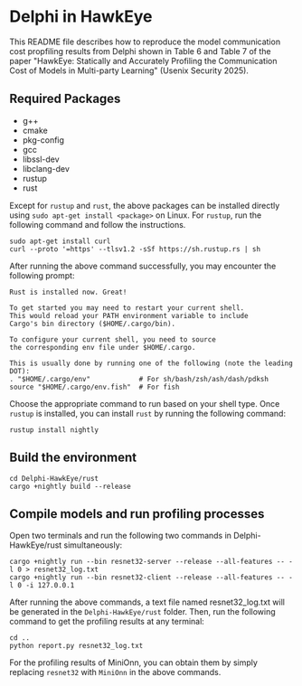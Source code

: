 # Delphi in HawkEye

This README file describes how to reproduce the model communication cost propfiling results from Delphi shown in Table 6 and Table 7 of the paper "HawkEye: Statically and Accurately Profiling the Communication Cost of Models in Multi-party Learning" (Usenix Security 2025).

## Required Packages
 - g++ 
 - cmake
 - pkg-config
 - gcc
 - libssl-dev
 - libclang-dev
 - rustup
 - rust

Except for `rustup` and `rust`, the above packages can be installed directly using `sudo apt-get install <package>` on Linux. For `rustup`, run the following command and follow the instructions.
```
sudo apt-get install curl
curl --proto '=https' --tlsv1.2 -sSf https://sh.rustup.rs | sh
```
After running the above command successfully, you may encounter the following prompt:
```
Rust is installed now. Great!

To get started you may need to restart your current shell.
This would reload your PATH environment variable to include
Cargo's bin directory ($HOME/.cargo/bin).

To configure your current shell, you need to source
the corresponding env file under $HOME/.cargo.

This is usually done by running one of the following (note the leading DOT):
. "$HOME/.cargo/env"            # For sh/bash/zsh/ash/dash/pdksh
source "$HOME/.cargo/env.fish"  # For fish
```
Choose the appropriate command to run based on your shell type.
Once `rustup` is installed, you can install `rust` by running the following command:
```
rustup install nightly
```

## Build the environment
```
cd Delphi-HawkEye/rust
cargo +nightly build --release
```

## Compile models and run profiling processes
Open two terminals and run the following two commands in Delphi-HawkEye/rust simultaneously:
```
cargo +nightly run --bin resnet32-server --release --all-features -- -l 0 > resnet32_log.txt
cargo +nightly run --bin resnet32-client --release --all-features -- -l 0 -i 127.0.0.1
```
After running the above commands, a text file named resnet32_log.txt will be generated in the `Delphi-HawkEye/rust` folder. Then, run the following command to get the profiling results at any terminal:
```
cd ..
python report.py resnet32_log.txt
```
For the profiling results of MiniOnn, you can obtain them by simply replacing `resnet32` with `MiniOnn` in the above commands.
